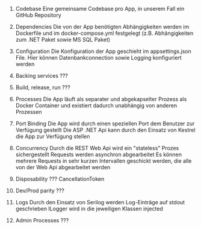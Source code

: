 1. Codebase
Eine gemeinsame Codebase pro App, in unserem Fall ein GitHub Repository

2. Dependencies
Die von der App benötigten Abhängigkeiten werden im Dockerfile und im docker-compose.yml festgelegt (z.B. Abhängigkeiten zum .NET Paket sowie MS SQL Paket)

3. Configuration
Die Konfiguration der App geschieht im appsettings.json File. Hier können Datenbankconnection sowie Logging konfiguriert werden

4. Backing services
???

5. Build, release, run
???

6. Processes
Die App läuft als separater und abgekapselter Prozess als Docker Container und existiert dadurch unabhängig von anderen Prozessen

7. Port Binding
Die App wird durch einen speziellen Port dem Benutzer zur Verfügung gestellt
Die ASP .NET Api kann durch den Einsatz von Kestrel die App zur Verfügung stellen

8. Concurrency
Durch die REST Web Api wird ein "stateless" Prozes sichergestellt
Requests werden asynchron abgearbeitet
Es können mehrere Requests in sehr kurzen Intervallen geschickt werden, die alle von der Web Api abgearbeitet werden

10. Disposability
??? CancellationToken

11. Dev/Prod parity
???

12. Logs
Durch den Einsatz von Serilog werden Log-Einträge auf stdout geschrieben
ILogger wird in die jeweiligen Klassen injected

13. Admin Processes
???